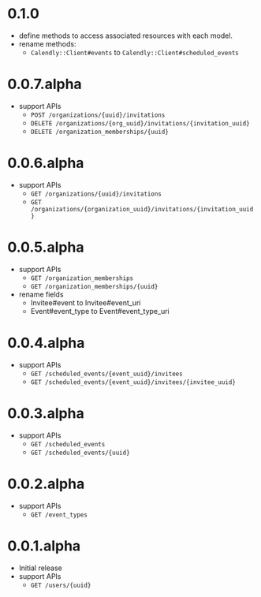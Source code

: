 # 0.1.0

- define methods to access associated resources with each model.
- rename methods:
  - `Calendly::Client#events` to `Calendly::Client#scheduled_events`

# 0.0.7.alpha

- support APIs
  - `POST /organizations/{uuid}/invitations`
  - `DELETE /organizations/{org_uuid}/invitations/{invitation_uuid}`
  - `DELETE /organization_memberships/{uuid}`

# 0.0.6.alpha

- support APIs
  - `GET /organizations/{uuid}/invitations`
  - `GET /organizations/{organization_uuid}/invitations/{invitation_uuid}`

# 0.0.5.alpha

- support APIs
  - `GET /organization_memberships`
  - `GET /organization_memberships/{uuid}`
- rename fields
  - Invitee#event to Invitee#event_uri
  - Event#event_type to Event#event_type_uri

# 0.0.4.alpha

- support APIs
  - `GET /scheduled_events/{event_uuid}/invitees`
  - `GET /scheduled_events/{event_uuid}/invitees/{invitee_uuid}`

# 0.0.3.alpha

- support APIs
  - `GET /scheduled_events`
  - `GET /scheduled_events/{uuid}`

# 0.0.2.alpha

- support APIs
  - `GET /event_types`

# 0.0.1.alpha

- Initial release
- support APIs
  - `GET /users/{uuid}`
